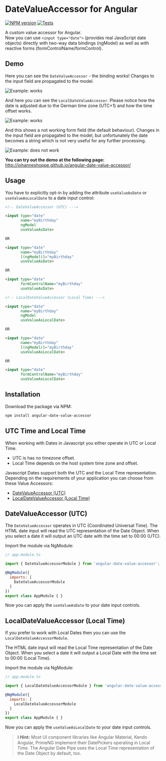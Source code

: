 # DateValueAccessor for Angular
[![NPM version][npm-image]][npm-url]
[![Tests][tests-image]][tests-url]

A custom value accessor for Angular.  
Now you can use `<input type="date">` (provides real JavaScript date objects) directly with two-way data bindings (ngModel) as well as with reactive forms (formControlName/formControl).

## Demo

Here you can see the `DateValueAccessor` - the binding works!
Changes to the input field are propagated to the model.

![Example: works](https://johanneshoppe.github.io/angular-date-value-accessor/assets/reactive-works.gif)

And here you can see the `LocalDateValueAccessor`.
Please notice how the date is adjusted due to the German time zone (UTC+1) and how the time offset works.

![Example: works](https://johanneshoppe.github.io/angular-date-value-accessor/assets/reactive-works-local.gif)

And this shows a not working form field (the default behaviour).
Changes in the input field are propagated to the model, but unfortunately the date becomes a string which is not very useful for any further processing.

![Example: does not work](https://johanneshoppe.github.io/angular-date-value-accessor/assets/reactive-does-not-work.gif)

**You can try out the demo at the following page:**  
http://johanneshoppe.github.io/angular-date-value-accessor/

## Usage

You have to explicitly opt-in by adding the attribute `useValueAsDate` or `useValueAsLocalDate` to a date input control:

```html
<!-- DateValueAccessor (UTC) --->

<input type="date"
       name="myBirthday"
       ngModel
       useValueAsDate>

OR

<input type="date"
       name="myBirthday"
       [(ngModel)]="myBirthday"
       useValueAsDate>

OR

<input type="date"
       formControlName="myBirthday"
       useValueAsDate>

<!-- LocalDateValueAccessor (Local Time) --->

<input type="date"
       name="myBirthday"
       ngModel
       useValueAsLocalDate>

OR

<input type="date"
       name="myBirthday"
       [(ngModel)]="myBirthday"
       useValueAsLocalDate>

OR

<input type="date"
       formControlName="myBirthday"
       useValueAsLocalDate>

```

## Installation

Download the package via NPM:

```bash
npm install angular-date-value-accessor
```

## UTC Time and Local Time
When working with Dates in Javascript you either operate in UTC or Local Time.

* UTC is has no timezone offset.
* Local Time depends on the host system time zone and offset.

Javascript Dates support both the UTC and the Local Time representation.
Depending on the requirements of your application you can choose from these Value Accessors:
* [DateValueAccessor (UTC)](#datevalueaccessor-utc)
* [LocalDateValueAccessor (Local Time)](#localdatevalueaccessor-local-time)


## DateValueAccessor (UTC)

The `DateValueAccessor` operates in UTC (Coordinated Universal Time).
The HTML date input will read the UTC representation of the Date Object. When you select a date it will output an UTC date with the time set to 00:00 (UTC).

Import the module via NgModule:

```js
// app.module.ts

import { DateValueAccessorModule } from 'angular-date-value-accessor';

@NgModule({
  imports: [
    DateValueAccessorModule
  ]
})
export class AppModule { }
```

Now you can apply the `useValueAsDate` to your date input controls.

## LocalDateValueAccessor (Local Time)

If you prefer to work with Local Dates then you can use the `LocalDateValueAccessorModule`.

The HTML date input will read the Local Time representation of the Date Object. When you select a date it will output a Local Date with the time set to 00:00 (Local Time).

Import the module via NgModule:

```js
// app.module.ts

import { LocalDateValueAccessorModule } from 'angular-date-value-accessor';

@NgModule({
  imports: [
    LocalDateValueAccessorModule
  ]
})
export class AppModule { }
```

Now you can apply the `useValueAsLocalDate` to your date input controls.

> **ℹ️ Hint:** Most UI component libraries like Angular Material, Kendo Angular, PrimeNG implement their DatePickers operating in Local Time. The Angular Date Pipe uses the Local Time representation of the Date Object by default, too.

[npm-url]: https://npmjs.org/package/angular-date-value-accessor
[npm-image]: https://badge.fury.io/js/angular-date-value-accessor.svg
[tests-url]: https://github.com/JohannesHoppe/angular-date-value-accessor/actions?query=workflow%3ATests
[tests-image]: https://github.com/JohannesHoppe/angular-date-value-accessor/workflows/Tests/badge.svg
